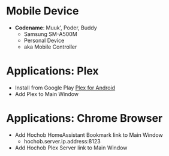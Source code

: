 # Mobile Device

- __Codename__: Muuk’, Poder, Buddy
  - Samsung SM-A500M
  - Personal Device
  - aka Mobile Controller

# Applications: Plex

- Install from Google  Play [Plex for Android](https://play.google.com/store/apps/details?id=com.plexapp.android)
- Add Plex to Main Window

# Applications: Chrome Browser

- Add Hochob HomeAssistant Bookmark link to Main Window
  - hochob.server.ip.address:8123
- Add Hochob Plex Server link to Main Window
